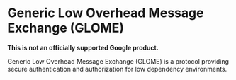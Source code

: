 # Generic Low Overhead Message Exchange (GLOME)

**This is not an officially supported Google product.**

Generic Low Overhead Message Exchange (GLOME) is a protocol providing
secure authentication and authorization for low dependency environments.

